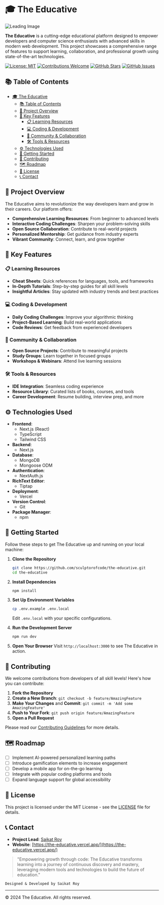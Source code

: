 # 🎓 The Educative

![Leading Image](https://raw.githubusercontent.com/sculptorofcode/the-educative/main/public/images/banner.png)

**The Educative** is a cutting-edge educational platform designed to empower developers and computer science enthusiasts with advanced skills in modern web development. This project showcases a comprehensive range of features to support learning, collaboration, and professional growth using state-of-the-art technologies.

[![License: MIT](https://img.shields.io/badge/License-MIT-yellow.svg)](https://opensource.org/licenses/MIT)
[![Contributions Welcome](https://img.shields.io/badge/contributions-welcome-brightgreen.svg?style=flat)](https://github.com/sculptorofcode/the-educative/issues)
[![GitHub Stars](https://img.shields.io/github/stars/sculptorofcode/the-educative.svg)](https://github.com/sculptorofcode/the-educative/stargazers)
[![GitHub Issues](https://img.shields.io/github/issues/sculptorofcode/the-educative.svg)](https://github.com/sculptorofcode/the-educative/issues)

## 📚 Table of Contents
- [🎓 The Educative](#-the-educative)
  - [📚 Table of Contents](#-table-of-contents)
  - [🌟 Project Overview](#-project-overview)
  - [🚀 Key Features](#-key-features)
    - [📋 Learning Resources](#-learning-resources)
    - [💻 Coding \& Development](#-coding--development)
    - [🤝 Community \& Collaboration](#-community--collaboration)
    - [🛠 Tools \& Resources](#-tools--resources)
  - [⚙️ Technologies Used](#️-technologies-used)
  - [🚀 Getting Started](#-getting-started)
  - [🤝 Contributing](#-contributing)
  - [🗺 Roadmap](#-roadmap)
  - [📄 License](#-license)
  - [📞 Contact](#-contact)

## 🌟 Project Overview

The Educative aims to revolutionize the way developers learn and grow in their careers. Our platform offers:

- **Comprehensive Learning Resources**: From beginner to advanced levels
- **Interactive Coding Challenges**: Sharpen your problem-solving skills
- **Open Source Collaboration**: Contribute to real-world projects
- **Personalized Mentorship**: Get guidance from industry experts
- **Vibrant Community**: Connect, learn, and grow together

## 🚀 Key Features

### 📋 Learning Resources
- **Cheat Sheets**: Quick references for languages, tools, and frameworks
- **In-Depth Tutorials**: Step-by-step guides for all skill levels
- **Insightful Articles**: Stay updated with industry trends and best practices

### 💻 Coding & Development
- **Daily Coding Challenges**: Improve your algorithmic thinking
- **Project-Based Learning**: Build real-world applications
- **Code Reviews**: Get feedback from experienced developers

### 🤝 Community & Collaboration
- **Open Source Projects**: Contribute to meaningful projects
- **Study Groups**: Learn together in focused groups
- **Workshops & Webinars**: Attend live learning sessions

### 🛠 Tools & Resources
- **IDE Integration**: Seamless coding experience
- **Resource Library**: Curated lists of books, courses, and tools
- **Career Development**: Resume building, interview prep, and more

## ⚙️ Technologies Used

- **Frontend**:
    - Next.js (React)
    - TypeScript
    - Tailwind CSS
- **Backend**:
    - Next.js
- **Database**:
    - MongoDB
    - Mongoose ODM
- **Authentication**:
    - NextAuth.js
- **RichText Editor**:
    - Tiptap
- **Deployment**:
    - Vercel
- **Version Control**:
    - Git
- **Package Manager**:
    - npm

## 🚀 Getting Started

Follow these steps to get The Educative up and running on your local machine:

1. **Clone the Repository**
   ```bash
   git clone https://github.com/sculptorofcode/the-educative.git
   cd the-educative
   ```

2. **Install Dependencies**
   ```bash
   npm install
   ```

3. **Set Up Environment Variables**
   ```bash
   cp .env.example .env.local
   ```
   Edit `.env.local` with your specific configurations.

4. **Run the Development Server**
   ```bash
   npm run dev
   ```

5. **Open Your Browser**
   Visit `http://localhost:3000` to see The Educative in action.

## 🤝 Contributing

We welcome contributions from developers of all skill levels! Here's how you can contribute:

1. **Fork the Repository**
2. **Create a New Branch**: `git checkout -b feature/AmazingFeature`
3. **Make Your Changes** and **Commit**: `git commit -m 'Add some AmazingFeature'`
4. **Push to Your Fork**: `git push origin feature/AmazingFeature`
5. **Open a Pull Request**

Please read our [Contributing Guidelines](CONTRIBUTING.md) for more details.

## 🗺 Roadmap

- [ ] Implement AI-powered personalized learning paths
- [ ] Introduce gamification elements to increase engagement
- [ ] Develop a mobile app for on-the-go learning
- [ ] Integrate with popular coding platforms and tools
- [ ] Expand language support for global accessibility

## 📄 License

This project is licensed under the MIT License - see the [LICENSE](LICENSE) file for details.

## 📞 Contact

- **Project Lead**: [Saikat Roy](mailto:saikatroydot@gmail.com)
- **Website**: [https://the-educative.vercel.app/](https://the-educative.vercel.app/)

> "Empowering growth through code: The Educative transforms learning into a journey of continuous discovery and mastery, leveraging modern tools and technologies to build the future of education."

```plaintext
Designed & Developed by Saikat Roy
```

---

© 2024 The Educative. All rights reserved.
